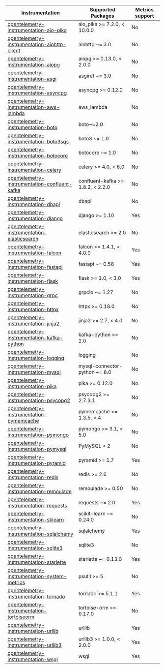 
| Instrumentation | Supported Packages                | Metrics support |
| --------------- |-----------------------------------| --------------- |
| [opentelemetry-instrumentation-aio-pika](./opentelemetry-instrumentation-aio-pika) | aio_pika >= 7.2.0, < 10.0.0       | No
| [opentelemetry-instrumentation-aiohttp-client](./opentelemetry-instrumentation-aiohttp-client) | aiohttp ~= 3.0                    | No
| [opentelemetry-instrumentation-aiopg](./opentelemetry-instrumentation-aiopg) | aiopg >= 0.13.0, < 2.0.0          | No
| [opentelemetry-instrumentation-asgi](./opentelemetry-instrumentation-asgi) | asgiref ~= 3.0                    | No
| [opentelemetry-instrumentation-asyncpg](./opentelemetry-instrumentation-asyncpg) | asyncpg >= 0.12.0                 | No
| [opentelemetry-instrumentation-aws-lambda](./opentelemetry-instrumentation-aws-lambda) | aws_lambda                        | No
| [opentelemetry-instrumentation-boto](./opentelemetry-instrumentation-boto) | boto~=2.0                         | No
| [opentelemetry-instrumentation-boto3sqs](./opentelemetry-instrumentation-boto3sqs) | boto3 ~= 1.0                      | No
| [opentelemetry-instrumentation-botocore](./opentelemetry-instrumentation-botocore) | botocore ~= 1.0                   | No
| [opentelemetry-instrumentation-celery](./opentelemetry-instrumentation-celery) | celery >= 4.0, < 6.0              | No
| [opentelemetry-instrumentation-confluent-kafka](./opentelemetry-instrumentation-confluent-kafka) | confluent-kafka >= 1.8.2, < 2.2.0 | No
| [opentelemetry-instrumentation-dbapi](./opentelemetry-instrumentation-dbapi) | dbapi                             | No
| [opentelemetry-instrumentation-django](./opentelemetry-instrumentation-django) | django >= 1.10                    | Yes
| [opentelemetry-instrumentation-elasticsearch](./opentelemetry-instrumentation-elasticsearch) | elasticsearch >= 2.0              | No
| [opentelemetry-instrumentation-falcon](./opentelemetry-instrumentation-falcon) | falcon >= 1.4.1, < 4.0.0          | Yes
| [opentelemetry-instrumentation-fastapi](./opentelemetry-instrumentation-fastapi) | fastapi ~= 0.58                   | Yes
| [opentelemetry-instrumentation-flask](./opentelemetry-instrumentation-flask) | flask >= 1.0, < 3.0               | Yes
| [opentelemetry-instrumentation-grpc](./opentelemetry-instrumentation-grpc) | grpcio ~= 1.27                    | No
| [opentelemetry-instrumentation-httpx](./opentelemetry-instrumentation-httpx) | httpx >= 0.18.0                   | No
| [opentelemetry-instrumentation-jinja2](./opentelemetry-instrumentation-jinja2) | jinja2 >= 2.7, < 4.0              | No
| [opentelemetry-instrumentation-kafka-python](./opentelemetry-instrumentation-kafka-python) | kafka-python >= 2.0               | No
| [opentelemetry-instrumentation-logging](./opentelemetry-instrumentation-logging) | logging                           | No
| [opentelemetry-instrumentation-mysql](./opentelemetry-instrumentation-mysql) | mysql-connector-python ~= 8.0     | No
| [opentelemetry-instrumentation-pika](./opentelemetry-instrumentation-pika) | pika >= 0.12.0                    | No
| [opentelemetry-instrumentation-psycopg2](./opentelemetry-instrumentation-psycopg2) | psycopg2 >= 2.7.3.1               | No
| [opentelemetry-instrumentation-pymemcache](./opentelemetry-instrumentation-pymemcache) | pymemcache >= 1.3.5, < 4          | No
| [opentelemetry-instrumentation-pymongo](./opentelemetry-instrumentation-pymongo) | pymongo >= 3.1, < 5.0             | No
| [opentelemetry-instrumentation-pymysql](./opentelemetry-instrumentation-pymysql) | PyMySQL < 2                       | No
| [opentelemetry-instrumentation-pyramid](./opentelemetry-instrumentation-pyramid) | pyramid >= 1.7                    | Yes
| [opentelemetry-instrumentation-redis](./opentelemetry-instrumentation-redis) | redis >= 2.6                      | No
| [opentelemetry-instrumentation-remoulade](./opentelemetry-instrumentation-remoulade) | remoulade >= 0.50                 | No
| [opentelemetry-instrumentation-requests](./opentelemetry-instrumentation-requests) | requests ~= 2.0                   | Yes
| [opentelemetry-instrumentation-sklearn](./opentelemetry-instrumentation-sklearn) | scikit-learn ~= 0.24.0            | No
| [opentelemetry-instrumentation-sqlalchemy](./opentelemetry-instrumentation-sqlalchemy) | sqlalchemy                        | Yes
| [opentelemetry-instrumentation-sqlite3](./opentelemetry-instrumentation-sqlite3) | sqlite3                           | No
| [opentelemetry-instrumentation-starlette](./opentelemetry-instrumentation-starlette) | starlette ~= 0.13.0               | Yes
| [opentelemetry-instrumentation-system-metrics](./opentelemetry-instrumentation-system-metrics) | psutil >= 5                       | No
| [opentelemetry-instrumentation-tornado](./opentelemetry-instrumentation-tornado) | tornado >= 5.1.1                  | Yes
| [opentelemetry-instrumentation-tortoiseorm](./opentelemetry-instrumentation-tortoiseorm) | tortoise-orm >= 0.17.0            | No
| [opentelemetry-instrumentation-urllib](./opentelemetry-instrumentation-urllib) | urllib                            | Yes
| [opentelemetry-instrumentation-urllib3](./opentelemetry-instrumentation-urllib3) | urllib3 >= 1.0.0, < 2.0.0         | Yes
| [opentelemetry-instrumentation-wsgi](./opentelemetry-instrumentation-wsgi) | wsgi                              | Yes